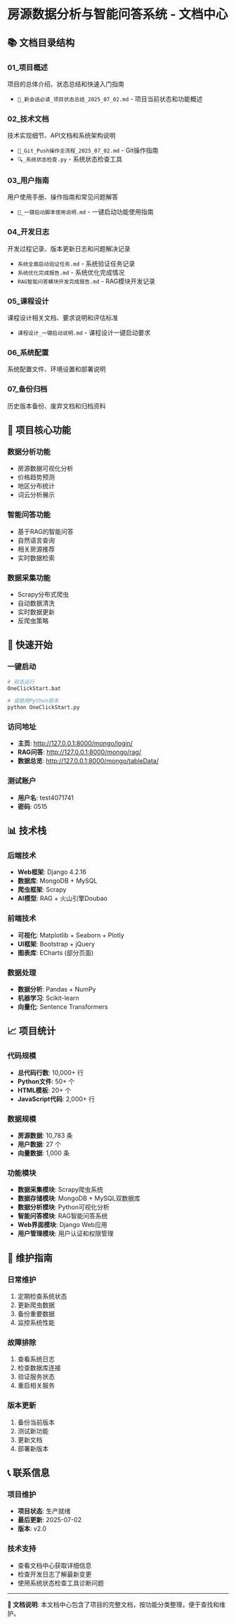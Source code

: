 # 房源数据分析与智能问答系统 - 文档中心

## 📚 文档目录结构

### 01_项目概述
项目的总体介绍、状态总结和快速入门指南
- `📝_新会话必读_项目状态总结_2025_07_02.md` - 项目当前状态和功能概述

### 02_技术文档
技术实现细节、API文档和系统架构说明
- `🔧_Git_Push操作全流程_2025_07_02.md` - Git操作指南
- `🔍_系统状态检查.py` - 系统状态检查工具

### 03_用户指南
用户使用手册、操作指南和常见问题解答
- `📖_一键启动脚本使用说明.md` - 一键启动功能使用指南

### 04_开发日志
开发过程记录、版本更新日志和问题解决记录
- `系统全面启动验证任务.md` - 系统验证任务记录
- `系统优化完成报告.md` - 系统优化完成情况
- `RAG智能问答模块开发完成报告.md` - RAG模块开发记录

### 05_课程设计
课程设计相关文档、要求说明和评估标准
- `课程设计_一键启动说明.md` - 课程设计一键启动要求

### 06_系统配置
系统配置文件、环境设置和部署说明

### 07_备份归档
历史版本备份、废弃文档和归档资料

## 🎯 项目核心功能

### 数据分析功能
- 房源数据可视化分析
- 价格趋势预测
- 地区分布统计
- 词云分析展示

### 智能问答功能
- 基于RAG的智能问答
- 自然语言查询
- 相关房源推荐
- 实时数据检索

### 数据采集功能
- Scrapy分布式爬虫
- 自动数据清洗
- 实时数据更新
- 反爬虫策略

## 🚀 快速开始

### 一键启动
```bash
# 双击运行
OneClickStart.bat

# 或使用Python版本
python OneClickStart.py
```

### 访问地址
- **主页**: http://127.0.0.1:8000/mongo/login/
- **RAG问答**: http://127.0.0.1:8000/mongo/rag/
- **数据总览**: http://127.0.0.1:8000/mongo/tableData/

### 测试账户
- **用户名**: test4071741
- **密码**: 0515

## 📊 技术栈

### 后端技术
- **Web框架**: Django 4.2.16
- **数据库**: MongoDB + MySQL
- **爬虫框架**: Scrapy
- **AI模型**: RAG + 火山引擎Doubao

### 前端技术
- **可视化**: Matplotlib + Seaborn + Plotly
- **UI框架**: Bootstrap + jQuery
- **图表库**: ECharts (部分页面)

### 数据处理
- **数据分析**: Pandas + NumPy
- **机器学习**: Scikit-learn
- **向量化**: Sentence Transformers

## 📈 项目统计

### 代码规模
- **总代码行数**: 10,000+ 行
- **Python文件**: 50+ 个
- **HTML模板**: 20+ 个
- **JavaScript代码**: 2,000+ 行

### 数据规模
- **房源数据**: 10,783 条
- **用户数据**: 27 个
- **向量数据**: 1,000 条

### 功能模块
- **数据采集模块**: Scrapy爬虫系统
- **数据存储模块**: MongoDB + MySQL双数据库
- **数据分析模块**: Python可视化分析
- **智能问答模块**: RAG智能问答系统
- **Web界面模块**: Django Web应用
- **用户管理模块**: 用户认证和权限管理

## 🔧 维护指南

### 日常维护
1. 定期检查系统状态
2. 更新爬虫数据
3. 备份重要数据
4. 监控系统性能

### 故障排除
1. 查看系统日志
2. 检查数据库连接
3. 验证服务状态
4. 重启相关服务

### 版本更新
1. 备份当前版本
2. 测试新功能
3. 更新文档
4. 部署新版本

## 📞 联系信息

### 项目维护
- **项目状态**: 生产就绪
- **最后更新**: 2025-07-02
- **版本**: v2.0

### 技术支持
- 查看文档中心获取详细信息
- 检查开发日志了解最新变更
- 使用系统状态检查工具诊断问题

---

**📝 文档说明**: 本文档中心包含了项目的完整文档，按功能分类整理，便于查找和维护。
